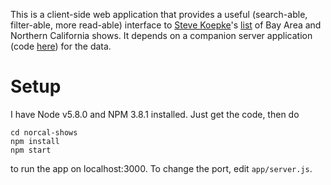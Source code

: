 This is a client-side web application that provides a useful (search-able, filter-able, more read-able) interface to [Steve Koepke](http://www.calweb.com/~skoepke/)'s [list](http://www.jmarshall.com/events/list.txt) of Bay Area and Northern California shows. It depends on a companion server application (code [here](https://github.com/markmatney/norcal-shows-data)) for the data.

# Setup

I have Node v5.8.0 and NPM 3.8.1 installed. Just get the code, then do

```Shell
cd norcal-shows
npm install
npm start
```

to run the app on localhost:3000. To change the port, edit `app/server.js`.
